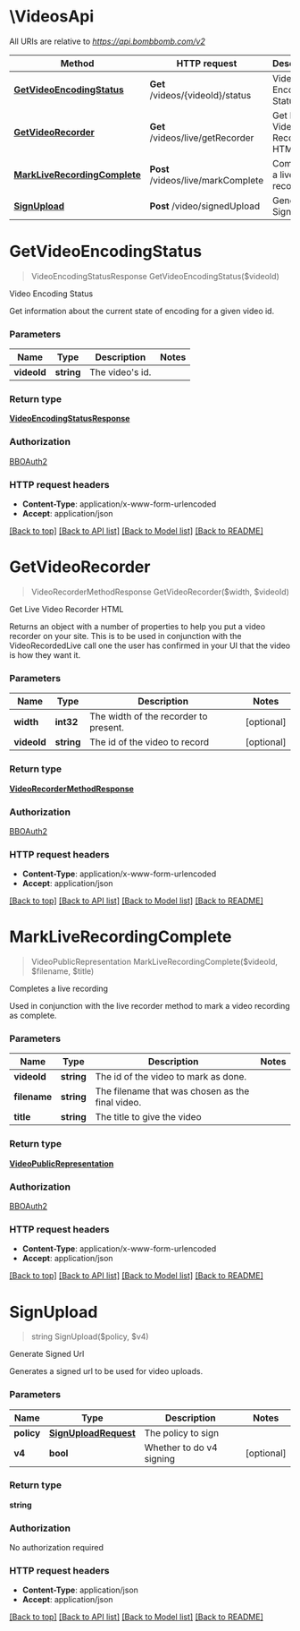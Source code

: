 # \VideosApi

All URIs are relative to *https://api.bombbomb.com/v2*

Method | HTTP request | Description
------------- | ------------- | -------------
[**GetVideoEncodingStatus**](VideosApi.md#GetVideoEncodingStatus) | **Get** /videos/{videoId}/status | Video Encoding Status
[**GetVideoRecorder**](VideosApi.md#GetVideoRecorder) | **Get** /videos/live/getRecorder | Get Live Video Recorder HTML
[**MarkLiveRecordingComplete**](VideosApi.md#MarkLiveRecordingComplete) | **Post** /videos/live/markComplete | Completes a live recording
[**SignUpload**](VideosApi.md#SignUpload) | **Post** /video/signedUpload | Generate Signed Url


# **GetVideoEncodingStatus**
> VideoEncodingStatusResponse GetVideoEncodingStatus($videoId)

Video Encoding Status

Get information about the current state of encoding for a given video id.


### Parameters

Name | Type | Description  | Notes
------------- | ------------- | ------------- | -------------
 **videoId** | **string**| The video&#39;s id. | 

### Return type

[**VideoEncodingStatusResponse**](VideoEncodingStatusResponse.md)

### Authorization

[BBOAuth2](../README.md#BBOAuth2)

### HTTP request headers

 - **Content-Type**: application/x-www-form-urlencoded
 - **Accept**: application/json

[[Back to top]](#) [[Back to API list]](../README.md#documentation-for-api-endpoints) [[Back to Model list]](../README.md#documentation-for-models) [[Back to README]](../README.md)

# **GetVideoRecorder**
> VideoRecorderMethodResponse GetVideoRecorder($width, $videoId)

Get Live Video Recorder HTML

Returns an object with a number of properties to help you put a video recorder on your site.         This is to be used in conjunction with the VideoRecordedLive call one the user has confirmed in your UI that         the video is how they want it.


### Parameters

Name | Type | Description  | Notes
------------- | ------------- | ------------- | -------------
 **width** | **int32**| The width of the recorder to present. | [optional] 
 **videoId** | **string**| The id of the video to record | [optional] 

### Return type

[**VideoRecorderMethodResponse**](VideoRecorderMethodResponse.md)

### Authorization

[BBOAuth2](../README.md#BBOAuth2)

### HTTP request headers

 - **Content-Type**: application/x-www-form-urlencoded
 - **Accept**: application/json

[[Back to top]](#) [[Back to API list]](../README.md#documentation-for-api-endpoints) [[Back to Model list]](../README.md#documentation-for-models) [[Back to README]](../README.md)

# **MarkLiveRecordingComplete**
> VideoPublicRepresentation MarkLiveRecordingComplete($videoId, $filename, $title)

Completes a live recording

Used in conjunction with the live recorder method to mark a video recording as complete.


### Parameters

Name | Type | Description  | Notes
------------- | ------------- | ------------- | -------------
 **videoId** | **string**| The id of the video to mark as done. | 
 **filename** | **string**| The filename that was chosen as the final video. | 
 **title** | **string**| The title to give the video | 

### Return type

[**VideoPublicRepresentation**](VideoPublicRepresentation.md)

### Authorization

[BBOAuth2](../README.md#BBOAuth2)

### HTTP request headers

 - **Content-Type**: application/x-www-form-urlencoded
 - **Accept**: application/json

[[Back to top]](#) [[Back to API list]](../README.md#documentation-for-api-endpoints) [[Back to Model list]](../README.md#documentation-for-models) [[Back to README]](../README.md)

# **SignUpload**
> string SignUpload($policy, $v4)

Generate Signed Url

Generates a signed url to be used for video uploads.


### Parameters

Name | Type | Description  | Notes
------------- | ------------- | ------------- | -------------
 **policy** | [**SignUploadRequest**](SignUploadRequest.md)| The policy to sign | 
 **v4** | **bool**| Whether to do v4 signing | [optional] 

### Return type

**string**

### Authorization

No authorization required

### HTTP request headers

 - **Content-Type**: application/json
 - **Accept**: application/json

[[Back to top]](#) [[Back to API list]](../README.md#documentation-for-api-endpoints) [[Back to Model list]](../README.md#documentation-for-models) [[Back to README]](../README.md)


